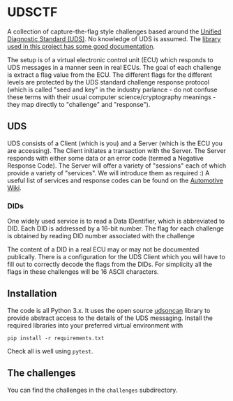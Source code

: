 # UDSCTF

A collection of capture-the-flag style challenges based around the [Unified Diagnostic Standard (UDS)](https://en.wikipedia.org/wiki/Unified_Diagnostic_Services). No knowledge of UDS is assumed. The [library used in this project has some good documentation](https://udsoncan.readthedocs.io/en/latest/udsoncan/intro.html).

The setup is of a virtual electronic control unit (ECU) which responds to UDS messages in a manner seen in real ECUs.  The goal of each challenge is extract a flag value from the ECU. The different flags for the different levels are protected by the UDS standard challenge response protocol (which is called "seed and key" in the industry parlance - do not confuse these terms with their usual computer science/cryptography meanings - they map directly to "challenge" and "response").

## UDS
UDS consists of a Client (which is you) and a Server (which is the ECU you are accessing).  The Client initiates a transaction with the Server. The Server responds with either some data or an error code (termed a Negative Response Code).  The Server will offer a variety of "sessions" each of which provide a variety of "services".  We will introduce them as required :) A useful list of services and response codes can be found on the [Automotive Wiki](https://automotive.wiki/index.php/ISO_14229).

### DIDs

One widely used service is to read a Data IDentifier, which is abbreviated to DID. Each DID is addressed by a 16-bit number.  The flag for each challenge is obtained by reading DID number associated with the challenge

The content of a DID in a real ECU may or may not be documented publically.  There is a configuration for the UDS Client which you will have to fill out to correctly decode the flags from the DIDs. For simplicity all the flags in these challenges will be 16 ASCII characters.


## Installation

The code is all Python 3.x.  It uses the open source [udsoncan](https://github.com/pylessard/python-udsoncan) library to provide abstract access to the details of the UDS messaging. Install the required libraries into your preferred virtual environment with

```
pip install -r requirements.txt
```

Check all is well using `pytest`.

## The challenges

You can find the challenges in the `challenges` subdirectory.  
